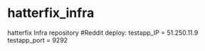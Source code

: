 # hatterfix_infra
hatterfix Infra repository
#Reddit deploy:
testapp_IP = 51.250.11.9
testapp_port = 9292
